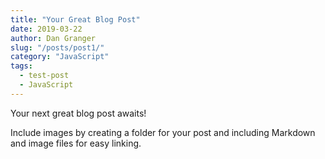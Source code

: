 ```yaml
---
title: "Your Great Blog Post"
date: 2019-03-22
author: Dan Granger
slug: "/posts/post1/"
category: "JavaScript"
tags:
  - test-post
  - JavaScript
---
```


Your next great blog post awaits!

Include images by creating a folder for your post and including
Markdown and image files for easy linking.
